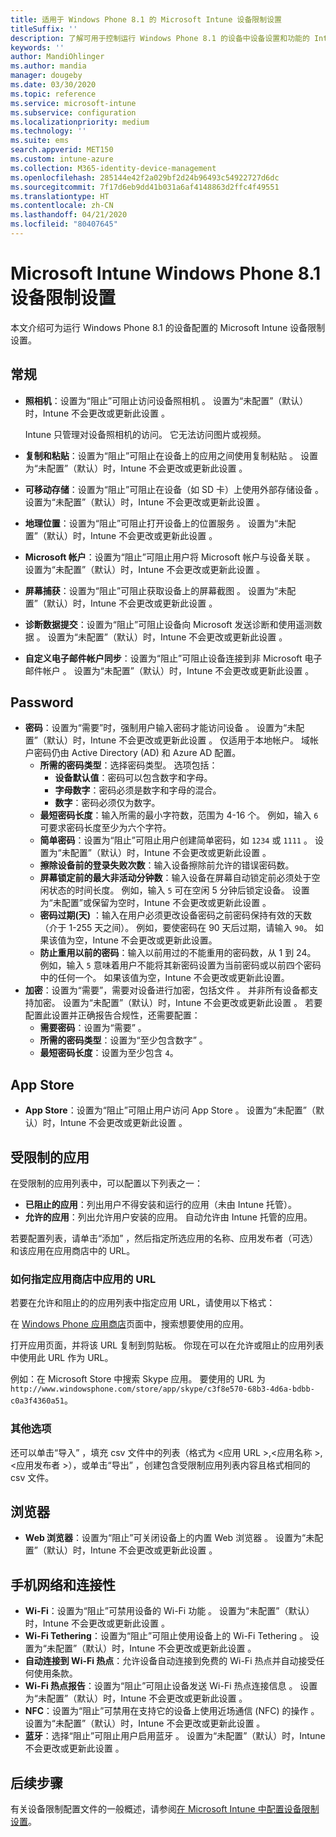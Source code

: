 ```yaml
---
title: 适用于 Windows Phone 8.1 的 Microsoft Intune 设备限制设置
titleSuffix: ''
description: 了解可用于控制运行 Windows Phone 8.1 的设备中设备设置和功能的 Intune 设置。
keywords: ''
author: MandiOhlinger
ms.author: mandia
manager: dougeby
ms.date: 03/30/2020
ms.topic: reference
ms.service: microsoft-intune
ms.subservice: configuration
ms.localizationpriority: medium
ms.technology: ''
ms.suite: ems
search.appverid: MET150
ms.custom: intune-azure
ms.collection: M365-identity-device-management
ms.openlocfilehash: 285144e42f2a029bf2d24b96493c54922727d6dc
ms.sourcegitcommit: 7f17d6eb9dd41b031a6af4148863d2ffc4f49551
ms.translationtype: HT
ms.contentlocale: zh-CN
ms.lasthandoff: 04/21/2020
ms.locfileid: "80407645"
---
```

# <a name="microsoft-intune-windows-phone-81-device-restriction-settings"></a>Microsoft Intune Windows Phone 8.1 设备限制设置

本文介绍可为运行 Windows Phone 8.1 的设备配置的 Microsoft Intune 设备限制设置。

## <a name="general"></a>常规

- **照相机**：设置为“阻止”可阻止访问设备照相机  。 设置为“未配置”（默认）时，Intune 不会更改或更新此设置  。

  Intune 只管理对设备照相机的访问。 它无法访问图片或视频。

- **复制和粘贴**：设置为“阻止”可阻止在设备上的应用之间使用复制粘贴  。 设置为“未配置”（默认）时，Intune 不会更改或更新此设置  。
- **可移动存储**：设置为“阻止”可阻止在设备（如 SD 卡）上使用外部存储设备  。 设置为“未配置”（默认）时，Intune 不会更改或更新此设置  。
- **地理位置**：设置为“阻止”可阻止打开设备上的位置服务  。 设置为“未配置”（默认）时，Intune 不会更改或更新此设置  。
- **Microsoft 帐户**：设置为“阻止”可阻止用户将 Microsoft 帐户与设备关联  。 设置为“未配置”（默认）时，Intune 不会更改或更新此设置  。
- **屏幕捕获**：设置为“阻止”可阻止获取设备上的屏幕截图  。 设置为“未配置”（默认）时，Intune 不会更改或更新此设置  。
- **诊断数据提交**：设置为“阻止”可阻止设备向 Microsoft 发送诊断和使用遥测数据  。 设置为“未配置”（默认）时，Intune 不会更改或更新此设置  。
- **自定义电子邮件帐户同步**：设置为“阻止”可阻止设备连接到非 Microsoft 电子邮件帐户  。 设置为“未配置”（默认）时，Intune 不会更改或更新此设置  。

## <a name="password"></a>Password

- **密码**：设置为“需要”时，强制用户输入密码才能访问设备  。 设置为“未配置”（默认）时，Intune 不会更改或更新此设置  。 仅适用于本地帐户。 域帐户密码仍由 Active Directory (AD) 和 Azure AD 配置。
  - **所需的密码类型**：选择密码类型。 选项包括：
    - **设备默认值**：密码可以包含数字和字母。
    - **字母数字**：密码必须是数字和字母的混合。
    - **数字**：密码必须仅为数字。
  - **最短密码长度**：输入所需的最小字符数，范围为 4-16 个。 例如，输入 `6` 可要求密码长度至少为六个字符。
  - **简单密码**：设置为“阻止”可阻止用户创建简单密码，如 `1234` 或 `1111` 。 设置为“未配置”（默认）时，Intune 不会更改或更新此设置  。
  - **擦除设备前的登录失败次数**：输入设备擦除前允许的错误密码数。
  - **屏幕锁定前的最大非活动分钟数**：输入设备在屏幕自动锁定前必须处于空闲状态的时间长度。 例如，输入 `5` 可在空闲 5 分钟后锁定设备。 设置为“未配置”或保留为空时，Intune 不会更改或更新此设置  。
  - **密码过期(天)** ：输入在用户必须更改设备密码之前密码保持有效的天数（介于 1-255 天之间）。 例如，要使密码在 90 天后过期，请输入 `90`。 如果该值为空，Intune 不会更改或更新此设置。
  - **防止重用以前的密码**：输入以前用过的不能重用的密码数，从 1 到 24。 例如，输入 `5` 意味着用户不能将其新密码设置为当前密码或以前四个密码中的任何一个。 如果该值为空，Intune 不会更改或更新此设置。
- **加密**：设置为“需要”，需要对设备进行加密，包括文件  。 并非所有设备都支持加密。 设置为“未配置”（默认）时，Intune 不会更改或更新此设置  。 若要配置此设置并正确报告合规性，还需要配置：
  - **需要密码**：设置为“需要”  。
  - **所需的密码类型**：设置为“至少包含数字”  。
  - **最短密码长度**：设置为至少包含 `4`。

## <a name="app-store"></a>App Store

- **App Store**：设置为“阻止”可阻止用户访问 App Store  。 设置为“未配置”（默认）时，Intune 不会更改或更新此设置  。

## <a name="restricted-apps"></a>受限制的应用

在受限制的应用列表中，可以配置以下列表之一：

- **已阻止的应用**：列出用户不得安装和运行的应用（未由 Intune 托管）。
- **允许的应用**：列出允许用户安装的应用。 自动允许由 Intune 托管的应用。

若要配置列表，请单击“添加”  ，然后指定所选应用的名称、应用发布者（可选）和该应用在应用商店中的 URL。

### <a name="how-to-specify-the-url-to-an-app-in-the-store"></a>如何指定应用商店中应用的 URL

若要在允许和阻止的的应用列表中指定应用 URL，请使用以下格式：

在 [Windows Phone 应用商店](https://www.microsoft.com/store/apps/windows-phone)页面中，搜索想要使用的应用。

打开应用页面，并将该 URL 复制到剪贴板。 你现在可以在允许或阻止的应用列表中使用此 URL 作为 URL。

例如：在 Microsoft Store 中搜索 Skype 应用。 要使用的 URL 为 `http://www.windowsphone.com/store/app/skype/c3f8e570-68b3-4d6a-bdbb-c0a3f4360a51`。

### <a name="additional-options"></a>其他选项

还可以单击“导入”  ，填充 csv 文件中的列表（格式为 <应用 URL  >,<应用名称  >,<应用发布者  >），或单击“导出”  ，创建包含受限制应用列表内容且格式相同的 csv 文件。

## <a name="browser"></a>浏览器

- **Web 浏览器**：设置为“阻止”可关闭设备上的内置 Web 浏览器  。 设置为“未配置”（默认）时，Intune 不会更改或更新此设置  。

## <a name="cellular-and-connectivity"></a>手机网络和连接性

- **Wi-Fi**：设置为“阻止”可禁用设备的 Wi-Fi 功能  。 设置为“未配置”（默认）时，Intune 不会更改或更新此设置  。
- **Wi-Fi Tethering**：设置为“阻止”可阻止使用设备上的 Wi-Fi Tethering  。 设置为“未配置”（默认）时，Intune 不会更改或更新此设置  。
- **自动连接到 Wi-Fi 热点**：允许设备自动连接到免费的 Wi-Fi 热点并自动接受任何使用条款。
- **Wi-Fi 热点报告**：设置为“阻止”可阻止设备发送 Wi-Fi 热点连接信息  。 设置为“未配置”（默认）时，Intune 不会更改或更新此设置  。
- **NFC**：设置为“阻止”可禁用在支持它的设备上使用近场通信 (NFC) 的操作  。 设置为“未配置”（默认）时，Intune 不会更改或更新此设置  。
- **蓝牙**：选择“阻止”可阻止用户启用蓝牙  。 设置为“未配置”（默认）时，Intune 不会更改或更新此设置  。

## <a name="next-steps"></a>后续步骤

有关设备限制配置文件的一般概述，请参阅[在 Microsoft Intune 中配置设备限制设置](device-restrictions-configure.md)。
